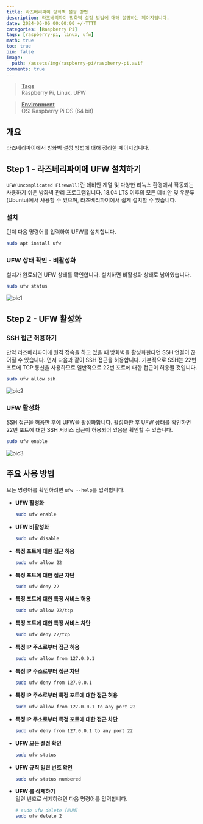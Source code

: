 ```yaml
---
title: 라즈베리파이 방화벽 설정 방법
description: 라즈베리파이 방화벽 설정 방법에 대해 설명하는 페이지입니다.
date: 2024-06-06 00:00:00 +/-TTTT
categories: [Raspberry Pi]
tags: [raspberry-pi, linux, ufw]
math: true
toc: true
pin: false
image:
  path: /assets/img/raspberry-pi/raspberry-pi.avif
comments: true
---
```


<blockquote class="prompt-info"><p><strong><u>Tags</u></strong> <br />
Raspberry Pi, Linux, UFW</p></blockquote>

<blockquote class="prompt-info"><p><strong><u>Environment</u></strong> <br />
OS: Raspberry Pi OS (64 bit) </p></blockquote>

## 개요

라즈베리파이에서 방화벽 설정 방법에 대해 정리한 페이지입니다.

## Step 1 - 라즈베리파이에 UFW 설치하기

`UFW(Uncomplicated Firewall)`란 데비안 계열 및 다양한 리눅스 환경에서 작동되는 사용하기 쉬운 방화벽 관리 프로그램입니다. 18.04 LTS 이후의 모든 데비안 및 우분투(Ubuntu)에서 사용할 수 있으며, 라즈베리파이에서 쉽게 설치할 수 있습니다.

### 설치

먼저 다음 명령어를 입력하여 UFW를 설치합니다.

```bash
sudo apt install ufw
```

### UFW 상태 확인 - 비활성화

설치가 완료되면 UFW 상태를 확인합니다. 설치하면 비활성화 상태로 남아있습니다.

```bash
sudo ufw status
```

<img src="/assets/img/raspberry-pi/ufw/pic1.avif" alt="pic1" />

## Step 2 - UFW 활성화

### SSH 접근 허용하기

만약 라즈베리파이에 원격 접속을 하고 있을 때 방화벽을 활성화한다면 SSH 연결이 끊어질 수 있습니다. 먼저 다음과 같이 SSH 접근을 허용합니다. 기본적으로 SSH는 22번 포트에 TCP 통신을 사용하므로 일반적으로 22번 포트에 대한 접근이 허용될 것입니다.

```bash
sudo ufw allow ssh
```

<img src="/assets/img/raspberry-pi/ufw/pic2.avif" alt="pic2" />

### UFW 활성화

SSH 접근을 허용한 후에 UFW을 활성화합니다. 활성화한 후 UFW 상태를 확인하면 22번 포트에 대한 SSH 서비스 접근이 허용되어 있음을 확인할 수 있습니다.

```bash
sudo ufw enable
```

<img src="/assets/img/raspberry-pi/ufw/pic3.avif" alt="pic3" />

## 주요 사용 방법

모든 명령어를 확인하려면 `ufw --help`를 입력합니다.

- **UFW 활성화**
  ```bash
  sudo ufw enable
  ```
- **UFW 비활성화**
  ```bash
  sudo ufw disable
  ```
- **특정 포트에 대한 접근 허용**
  ```bash
  sudo ufw allow 22
  ```
- **특정 포트에 대한 접근 차단**
  ```bash
  sudo ufw deny 22
  ```
- **특정 포트에 대한 특정 서비스 허용**
  ```bash
  sudo ufw allow 22/tcp
  ```
- **특정 포트에 대한 특정 서비스 차단**
  ```bash
  sudo ufw deny 22/tcp
  ```
- **특정 IP 주소로부터 접근 허용**
  ```bash
  sudo ufw allow from 127.0.0.1
  ```
- **특정 IP 주소로부터 접근 차단**
  ```bash
  sudo ufw deny from 127.0.0.1
  ```
- **특정 IP 주소로부터 특정 포트에 대한 접근 허용**
  ```bash
  sudo ufw allow from 127.0.0.1 to any port 22
  ```
- **특정 IP 주소로부터 특정 포트에 대한 접근 차단**
  ```bash
  sudo ufw deny from 127.0.0.1 to any port 22
  ```
- **UFW 모든 설정 확인**
  ```bash
  sudo ufw status
  ```
- **UFW 규칙 일련 번호 확인**
  ```bash
  sudo ufw status numbered
  ```
- **UFW 룰 삭제하기**  
  일련 번호로 삭제하려면 다음 명령어를 입력합니다.
  ```bash
  # sudo ufw delete [NUM]
  sudo ufw delete 2
  ```
